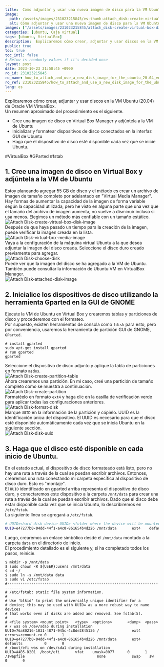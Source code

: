 ```yaml
---
title:  Cómo adjuntar y usar una nueva imagen de disco para la VM Ubuntu (20.04) en Oracle VM VirtualBox
image:
  path: /assets/images/231023215845/es-thumb-attach_disk-create-virtual-box-disk-image.png
  alt: Cómo adjuntar y usar una nueva imagen de disco para la VM Ubuntu (20.04) en Oracle VM VirtualBox
images: ["/assets/images/231023215845/attach_disk-create-virtual-box-disk-image.png", "/assets/images/231023215845/attach_disk-virtual-box-media-image.png", "/assets/images/231023215845/attach_disk-choose-disk.png", "/assets/images/231023215845/attach_disk-attached-disk-image.png", "/assets/images/231023215845/attach_disk-create-partition-table.png", "/assets/images/231023215845/attach_disk-create-partition.png", "/assets/images/231023215845/attach_disk-format-disk.png", "/assets/images/231023215845/attach_disk-disk-uuid.png"]
categories: [ubuntu, Caja virtual]
tags: [ubuntu, VirtualBox]
description:  Explicaremos cómo crear, adjuntar y usar discos en la VM Ubuntu (20.04) de Oracle VM VirtualBox. Un resumen aproximado del procedimiento es el siguiente. #VirtualBox #GParted #fstab
public: true
toc: true
toc_intl: false
# Below is readonly values if it's decided once
layout: post
date: 2023-10-23 21:58:45 +0900
ro_id: 231023215845
ro_name: how_to_attach_and_use_a_new_disk_image_for_the_ubuntu_20.04_vm_in_oracle_vm_virtualbox
ro_ref: 231023215845/how_to_attach_and_use_a_new_disk_image_for_the_ubuntu_20.04_vm_in_oracle_vm_virtualbox
lang: es
---
```

Explicaremos cómo crear, adjuntar y usar discos en la VM Ubuntu (20.04) de Oracle VM VirtualBox.  
Un resumen aproximado del procedimiento es el siguiente.  
- Cree una imagen de disco en Virtual Box Manager y adjúntela a la VM de Ubuntu
- Inicializar y formatear dispositivos de disco conectados en la interfaz GUI de Ubuntu
- Haga que el dispositivo de disco esté disponible cada vez que se inicie Ubuntu.

#VirtualBox #GParted #fstab  
## 1. Cree una imagen de disco en Virtual Box y adjúntela a la VM de Ubuntu
Estoy planeando agregar 55 GB de disco y el método es crear un archivo de imagen de tamaño completo por adelantado en "Virtual Media Manager". Hay formas de aumentar la capacidad de la imagen de forma variable según la capacidad utilizada, pero he visto en alguna parte que una vez que el tamaño del archivo de imagen aumenta, no vuelve a disminuir incluso si usa menos. Elegimos un método más confiable con un tamaño estático.  
![Attach Disk-create-virtual-box-disk-image](/assets/images/231023215845/attach_disk-create-virtual-box-disk-image.png)  
Después de que haya pasado un tiempo para la creación de la imagen, puede verificar la imagen creada en la lista.  
![Attach Disk-virtual-box-media-image](/assets/images/231023215845/attach_disk-virtual-box-media-image.png)  
Vaya a la configuración de la máquina virtual Ubuntu a la que desea adjuntar la imagen del disco creada. Seleccione el disco duro creado previamente para agregar.  
![Attach Disk-choose-disk](/assets/images/231023215845/attach_disk-choose-disk.png)  
Puede ver que la imagen del disco se ha agregado a la VM de Ubuntu. También puede consultar la información de Ubuntu VM en VirtualBox Manager.  
![Attach Disk-attached-disk-image](/assets/images/231023215845/attach_disk-attached-disk-image.png)  
## 2. Inicialice los dispositivos de disco utilizando la herramienta Gparted en la GUI de GNOME
Ejecute la VM de Ubuntu en Virtual Box y crearemos tablas y particiones de disco y procederemos con el formateo.  
Por supuesto, existen herramientas de consola como `fdisk` para esto, pero por conveniencia, usaremos la herramienta de partición GUI de GNOME, `GParted`.  

```shell
# install gparted
sudo apt-get install gparted
# run gparted
gparted
```
Seleccione el dispositivo de disco adjunto y aplique la tabla de particiones en formato `msdos`.  
![Attach Disk-create-partition-table](/assets/images/231023215845/attach_disk-create-partition-table.png)  
Ahora crearemos una partición. En mi caso, creé una partición de tamaño completo como se muestra a continuación.  
![Attach Disk-create-partition](/assets/images/231023215845/attach_disk-create-partition.png)  
Formatéelo en formato `ext4` y haga clic en la casilla de verificación verde para aplicar todas las configuraciones anteriores.  
![Attach Disk-format-disk](/assets/images/231023215845/attach_disk-format-disk.png)  
Marque `UUID` en la información de la partición y cópielo. UUID es la identificación única del dispositivo. El UUID es necesario para que el disco esté disponible automáticamente cada vez que se inicia Ubuntu en la siguiente sección.  
![Attach Disk-disk-uuid](/assets/images/231023215845/attach_disk-disk-uuid.png)  
## 3. Haga que el disco esté disponible en cada inicio de Ubuntu.
En el estado actual, el dispositivo de disco formateado está listo, pero no hay una ruta a través de la cual se puedan escribir archivos. Entonces, crearemos una ruta conectando mi carpeta específica al dispositivo de disco duro. Esto es "montaje".  
El `UUID` identificado en gparted arriba representa el dispositivo de disco duro, y conectaremos este dispositivo a la carpeta `/mnt/data` para crear una ruta a través de la cual se puedan escribir archivos. Dado que el disco debe estar disponible cada vez que se inicia Ubuntu, lo describiremos en `/etc/fstab`.  
La siguiente línea se agregará a `/etc/fstab`.  

```bash
# UUID=<hard disk device UUID> <folder where the device will be mounted> ext4    defaults          0       0 
UUID=e47277b0-04dd-44f1-a4c0-861654b4d226 /mnt/data       ext4    defaults          0       0 
```
Luego, crearemos un enlace simbólico desde el `/mnt/data` montado a la carpeta `data` en el directorio de inicio.  
El procedimiento detallado es el siguiente y, si ha completado todos los pasos, reinicie.  

```shell
$ mkdir -p /mnt/data
$ sudo chown -R ${USER}:users /mnt/data
$ cd ~/
$ sudo ln -s /mnt/data data
$ sudo vi /etc/fstab  
#-----------------------------------------------------------------------------
# /etc/fstab: static file system information.
#
# Use 'blkid' to print the universally unique identifier for a
# device; this may be used with UUID= as a more robust way to name devices
# that works even if disks are added and removed. See fstab(5).
#
# <file system> <mount point>   <type>  <options>       <dump>  <pass>
# / was on /dev/sda5 during installation
UUID=76a80216-1031-4871-945c-4c8de2845136 /               ext4    errors=remount-ro 0       1
UUID=e47277b0-04dd-44f1-a4c0-861654b4d226 /mnt/data       ext4    defaults          0       0 
# /boot/efi was on /dev/sda1 during installation
UUID=A4B5-D201  /boot/efi       vfat    umask=0077      0       1
/swapfile                                 none            swap    sw              0       0
```
